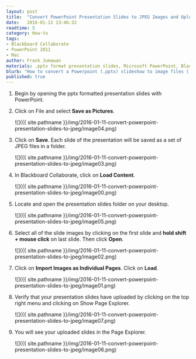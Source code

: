 ```yaml
---
layout: post
title:  "Convert PowerPoint Presentation Slides to JPEG Images and Upload to Blackboard Collaborate"
date:   2016-01-11 13:46:32
readtime: 5
category: How-to
tags:
- Blackboard Collaborate
- PowerPoint 2011
- Mac
author: Frank Jumawan
materials: .pptx format presentation slides, Microsoft PowerPoint, Blackboard Collaborate
blurb: "How to convert a Powerpoint (.pptx) slideshow to image files (.jpeg) using PowerPoint and the upload presentation to Blackboard Collaborate. This tutorial will help Blackboard Collaborate moderators work around issues experienced when trying to upload pptx formatted presentation slides."
published: true
---
```


1. Begin by opening the pptx formatted presentation slides with PowerPoint.


2. Click on File and select **Save as Pictures**.

    ![]({{ site.pathname }}/img/2016-01-11-convert-powerpoint-presentation-slides-to-jpeg/image04.png)

3. Click on **Save**. Each slide of the presentation will be saved as  a set of JPEG files in a folder.

    ![]({{ site.pathname }}/img/2016-01-11-convert-powerpoint-presentation-slides-to-jpeg/image03.png)

4. In Blackboard Collaborate, click on **Load Content**.

    ![]({{ site.pathname }}/img/2016-01-11-convert-powerpoint-presentation-slides-to-jpeg/image00.png)

5. Locate and open the presentation slides folder on your desktop.

    ![]({{ site.pathname }}/img/2016-01-11-convert-powerpoint-presentation-slides-to-jpeg/image05.png)

6. Select all of the slide images by clicking on the first slide and **hold shift + mouse click** on last slide. Then click **Open**.

    ![]({{ site.pathname }}/img/2016-01-11-convert-powerpoint-presentation-slides-to-jpeg/image02.png)

7. Click on **Import Images as Individual Pages**. Click on **Load**.

    ![]({{ site.pathname }}/img/2016-01-11-convert-powerpoint-presentation-slides-to-jpeg/image01.png)

8. Verify that your presentation slides have uploaded by clicking on the top right menu and clicking on Show Page Explorer.

    ![]({{ site.pathname }}/img/2016-01-11-convert-powerpoint-presentation-slides-to-jpeg/image07.png)

9. You will see your uploaded slides in the Page Explorer.

    ![]({{ site.pathname }}/img/2016-01-11-convert-powerpoint-presentation-slides-to-jpeg/image06.png)
